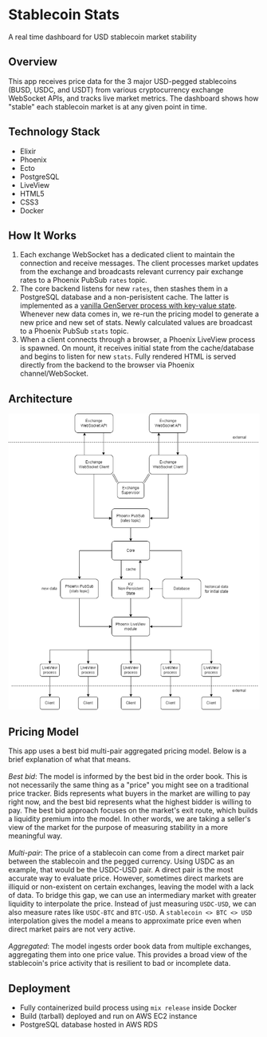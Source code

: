 # Stablecoin Stats

A real time dashboard for USD stablecoin market stability

## Overview

This app receives price data for the 3 major USD-pegged stablecoins (BUSD, USDC, and USDT) from various cryptocurrency exchange WebSocket APIs, and tracks live market metrics. The dashboard shows how "stable" each stablecoin market is at any given point in time.

## Technology Stack

- Elixir
- Phoenix
- Ecto
- PostgreSQL
- LiveView
- HTML5
- CSS3
- Docker

## How It Works

1. Each exchange WebSocket has a dedicated client to maintain the connection and receive messages. The client processes market updates from the exchange and broadcasts relevant currency pair exchange rates to a Phoenix PubSub `rates` topic.
2. The core backend listens for new `rates`, then stashes them in a PostgreSQL database and a non-perisistent cache. The latter is implemented as a [vanilla GenServer process with key-value state](https://gist.github.com/oklaiss/8b70f78e3f9f28fec34696ecbf328aeb). Whenever new data comes in, we re-run the pricing model to generate a new price and new set of stats. Newly calculated values are broadcast to a Phoenix PubSub `stats` topic.
3. When a client connects through a browser, a Phoenix LiveView process is spawned. On mount, it receives initial state from the cache/database and begins to listen for new `stats`. Fully rendered HTML is served directly from the backend to the browser via Phoenix channel/WebSocket.

## Architecture

![Architecture](architecture.png)

## Pricing Model

This app uses a best bid multi-pair aggregated pricing model. Below is a brief explanation of what that means.<br><br>
_Best bid_: The model is informed by the best bid in the order book. This is not necessarily the same thing as a "price" you might see on a traditional price tracker. Bids represents what buyers in the market are willing to pay right now, and the best bid represents what the highest bidder is willing to pay. The best bid approach focuses on the market's exit route, which builds a liquidity premium into the model. In other words, we are taking a seller's view of the market for the purpose of measuring stability in a more meaningful way.<br><br>
_Multi-pair_: The price of a stablecoin can come from a direct market pair between the stablecoin and the pegged currency. Using USDC as an example, that would be the USDC-USD pair. A direct pair is the most accurate way to evaluate price. However, sometimes direct markets are illiquid or non-existent on certain exchanges, leaving the model with a lack of data. To bridge this gap, we can use an intermediary market with greater liquidity to interpolate the price. Instead of just measuring `USDC-USD`, we can also measure rates like `USDC-BTC` and `BTC-USD`. A `stablecoin <> BTC <> USD` interpolation gives the model a means to approximate price even when direct market pairs are not very active.<br><br>
_Aggregated_: The model ingests order book data from multiple exchanges, aggregating them into one price value. This provides a broad view of the stablecoin's price activity that is resilient to bad or incomplete data.

## Deployment

- Fully containerized build process using `mix release` inside Docker
- Build (tarball) deployed and run on AWS EC2 instance
- PostgreSQL database hosted in AWS RDS
